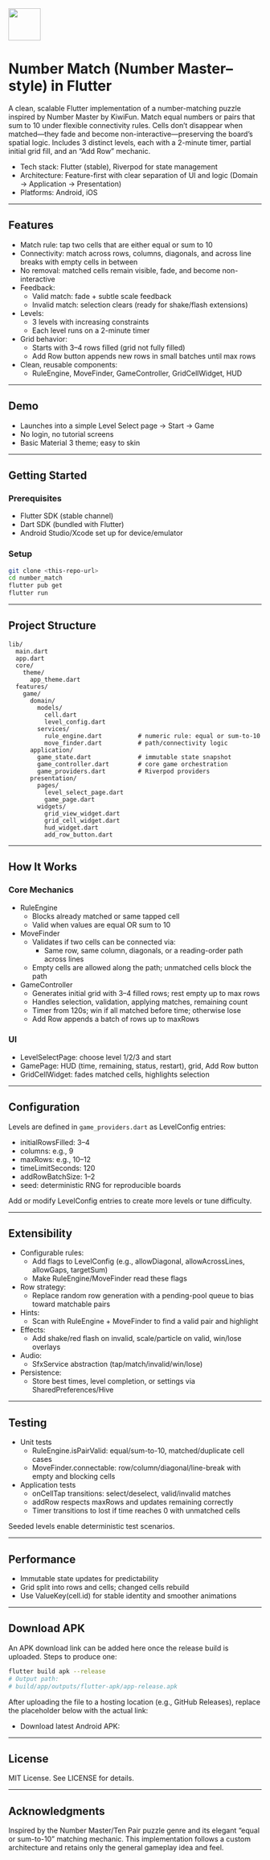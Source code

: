 <img src="https://r2cdn.perplexity.ai/pplx-full-logo-primary-dark%402x.png" style="height:64px;margin-right:32px"/>

# Number Match (Number Master–style) in Flutter

A clean, scalable Flutter implementation of a number-matching puzzle inspired by Number Master by KiwiFun. Match equal numbers or pairs that sum to 10 under flexible connectivity rules. Cells don’t disappear when matched—they fade and become non-interactive—preserving the board’s spatial logic. Includes 3 distinct levels, each with a 2-minute timer, partial initial grid fill, and an “Add Row” mechanic.

- Tech stack: Flutter (stable), Riverpod for state management
- Architecture: Feature-first with clear separation of UI and logic (Domain → Application → Presentation)
- Platforms: Android, iOS

***

## Features

- Match rule: tap two cells that are either equal or sum to 10
- Connectivity: match across rows, columns, diagonals, and across line breaks with empty cells in between
- No removal: matched cells remain visible, fade, and become non-interactive
- Feedback:
    - Valid match: fade + subtle scale feedback
    - Invalid match: selection clears (ready for shake/flash extensions)
- Levels:
    - 3 levels with increasing constraints
    - Each level runs on a 2-minute timer
- Grid behavior:
    - Starts with 3–4 rows filled (grid not fully filled)
    - Add Row button appends new rows in small batches until max rows
- Clean, reusable components:
    - RuleEngine, MoveFinder, GameController, GridCellWidget, HUD

***

## Demo

- Launches into a simple Level Select page → Start → Game
- No login, no tutorial screens
- Basic Material 3 theme; easy to skin

***

## Getting Started

### Prerequisites

- Flutter SDK (stable channel)
- Dart SDK (bundled with Flutter)
- Android Studio/Xcode set up for device/emulator


### Setup

```bash
git clone <this-repo-url>
cd number_match
flutter pub get
flutter run
```


***

## Project Structure

```
lib/
  main.dart
  app.dart
  core/
    theme/
      app_theme.dart
  features/
    game/
      domain/
        models/
          cell.dart
          level_config.dart
        services/
          rule_engine.dart          # numeric rule: equal or sum-to-10
          move_finder.dart          # path/connectivity logic
      application/
        game_state.dart             # immutable state snapshot
        game_controller.dart        # core game orchestration
        game_providers.dart         # Riverpod providers
      presentation/
        pages/
          level_select_page.dart
          game_page.dart
        widgets/
          grid_view_widget.dart
          grid_cell_widget.dart
          hud_widget.dart
          add_row_button.dart
```


***

## How It Works

### Core Mechanics

- RuleEngine
    - Blocks already matched or same tapped cell
    - Valid when values are equal OR sum to 10
- MoveFinder
    - Validates if two cells can be connected via:
        - Same row, same column, diagonals, or a reading-order path across lines
    - Empty cells are allowed along the path; unmatched cells block the path
- GameController
    - Generates initial grid with 3–4 filled rows; rest empty up to max rows
    - Handles selection, validation, applying matches, remaining count
    - Timer from 120s; win if all matched before time; otherwise lose
    - Add Row appends a batch of rows up to maxRows


### UI

- LevelSelectPage: choose level 1/2/3 and start
- GamePage: HUD (time, remaining, status, restart), grid, Add Row button
- GridCellWidget: fades matched cells, highlights selection

***

## Configuration

Levels are defined in `game_providers.dart` as LevelConfig entries:

- initialRowsFilled: 3–4
- columns: e.g., 9
- maxRows: e.g., 10–12
- timeLimitSeconds: 120
- addRowBatchSize: 1–2
- seed: deterministic RNG for reproducible boards

Add or modify LevelConfig entries to create more levels or tune difficulty.

***

## Extensibility

- Configurable rules:
    - Add flags to LevelConfig (e.g., allowDiagonal, allowAcrossLines, allowGaps, targetSum)
    - Make RuleEngine/MoveFinder read these flags
- Row strategy:
    - Replace random row generation with a pending-pool queue to bias toward matchable pairs
- Hints:
    - Scan with RuleEngine + MoveFinder to find a valid pair and highlight
- Effects:
    - Add shake/red flash on invalid, scale/particle on valid, win/lose overlays
- Audio:
    - SfxService abstraction (tap/match/invalid/win/lose)
- Persistence:
    - Store best times, level completion, or settings via SharedPreferences/Hive

***

## Testing

- Unit tests
    - RuleEngine.isPairValid: equal/sum-to-10, matched/duplicate cell cases
    - MoveFinder.connectable: row/column/diagonal/line-break with empty and blocking cells
- Application tests
    - onCellTap transitions: select/deselect, valid/invalid matches
    - addRow respects maxRows and updates remaining correctly
    - Timer transitions to lost if time reaches 0 with unmatched cells

Seeded levels enable deterministic test scenarios.

***

## Performance

- Immutable state updates for predictability
- Grid split into rows and cells; changed cells rebuild
- Use ValueKey(cell.id) for stable identity and smoother animations

***

## Download APK

An APK download link can be added here once the release build is uploaded. Steps to produce one:

```bash
flutter build apk --release
# Output path:
# build/app/outputs/flutter-apk/app-release.apk
```

After uploading the file to a hosting location (e.g., GitHub Releases), replace the placeholder below with the actual link:

- Download latest Android APK: <ADD-LINK-TO-APK-HERE>

***

## License

MIT License. See LICENSE for details.

***

## Acknowledgments

Inspired by the Number Master/Ten Pair puzzle genre and its elegant “equal or sum-to-10” matching mechanic. This implementation follows a custom architecture and retains only the general gameplay idea and feel.

